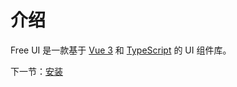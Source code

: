 # 介绍

Free UI 是一款基于 [Vue 3](https://cn.vuejs.org/) 和 [TypeScript](https://www.tslang.cn/) 的 UI 组件库。


下一节：[安装](#/doc/install)
